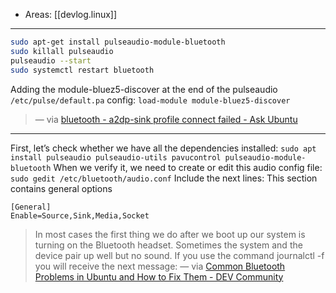 
- Areas: [[devlog.linux]]

---

```bash
sudo apt-get install pulseaudio-module-bluetooth
sudo killall pulseaudio
pulseaudio --start
sudo systemctl restart bluetooth
```

Adding the module-bluez5-discover at the end of the pulseaudio `/etc/pulse/default.pa` config:
`load-module module-bluez5-discover`

> — via [bluetooth - a2dp-sink profile connect failed - Ask Ubuntu](https://askubuntu.com/questions/1172000/a2dp-sink-profile-connect-failed)

---

First, let’s check whether we have all the dependencies installed:
`sudo apt install pulseaudio pulseaudio-utils pavucontrol pulseaudio-module-bluetooth`
When we verify it, we need to create or edit this audio config file:
`sudo gedit /etc/bluetooth/audio.conf`
Include the next lines:
This section contains general options

```
[General]
Enable=Source,Sink,Media,Socket
```

> In most cases the first thing we do after we boot up our system is turning on the Bluetooth headset. Sometimes the system and the device pair up well but no sound. If you use the command journalctl -f you will receive the next message:
> — via [Common Bluetooth Problems in Ubuntu and How to Fix Them - DEV Community](https://dev.to/campbelljones74/common-bluetooth-problems-in-ubuntu-and-how-to-fix-them-18b5)
